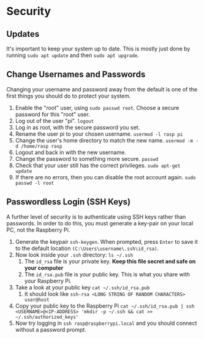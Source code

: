 # Security

## Updates

It's important to keep your system up to date. This is mostly just done by running `sudo apt update` and then `sudo apt upgrade`.

## Change Usernames and Passwords

Changing your username and password away from the default is one of the first things you should do to protect your system.

1. Enable the "root" user, using `sudo passwd root`. Choose a secure password for this "root" user.
2. Log out of the user "pi". `logout`
3. Log in as root, with the secure password you set.
4. Rename the user pi to your chosen username. `usermod -l rasp pi`
5. Change the user's home directory to match the new name. `usermod -m -d /home/rasp rasp`
6. Logout and back in with the new username.
7. Change the password to something more secure. `passwd`
8. Check that your user still has the correct privileges. `sudo apt-get update`
9. If there are no errors, then you can disable the root account again. `sudo passwd -l root`

## Passwordless Login (SSH Keys)

A further level of security is to authenticate using SSH keys rather than passwords. In order to do this, you must generate a key-pair on your local PC, not the Raspberry Pi.

1. Generate the keypair `ssh-keygen`. When prompted, press `Enter` to save it to the default location `(C:\Users\username\.ssh\id_rsa)`.
2. Now look inside your `.ssh` directory: `ls ~/.ssh`
    1. The `id_rsa` file is your private key. **Keep this file secret and safe on your computer**
    2. The `id_rsa.pub` file is your public key. This is what you share with your Raspberry Pi.
3. Take a look at your public key `cat ~/.ssh/id_rsa.pub`
    1. It should look like `ssh-rsa <LONG STRING OF RANDOM CHARACTERS> user@host`
4. Copy your public key to the Raspberry Pi `cat ~/.ssh/id_rsa.pub | ssh <USERNAME>@<IP-ADDRESS> 'mkdir -p ~/.ssh && cat >> ~/.ssh/authorized_keys'`
5. Now try logging in `ssh rasp@raspberrypi.local` and you should connect without a password prompt.
